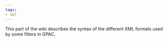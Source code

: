 ```yaml
---
tags:
- xml
---
```




This part of the wiki describes the syntax of the different XML formats used by some filters in GPAC.
